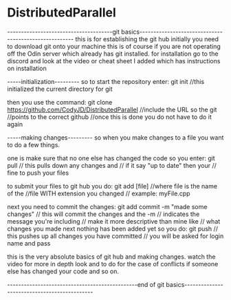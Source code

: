 # DistributedParallel


--------------------------------------git basics------------------------------------------------------
this is for establishing the git hub initially you need to download git onto your machine this is of course 
if you are not operating off the Odin server which already has git installed. for installation go to the 
discord and look at the video or cheat sheet I added which has instructions on installation

-----initialization--------- 
so to start the repository enter: 
git init //this initialized the current directory for git

then you use the command: 
git clone https://github.com/CodyJD/DistributedParallel //include the URL so the git 
                                                        //points to the correct github 
                                                        //once this is done you do not have to do it again
                                                        
-----making changes--------- 
so when you make changes to a file you want to do a few things. 

one is make sure that no one else has changed the code so you enter: 
git pull // this pulls down any changes and 
         // if it say "up to date" then your 
         // fine to push your files
         
to submit your files to git hub you do: 
git add [file] //where file is the name of the 
               //file WITH extension you changed 
               // example: myFile.cpp
               
next you need to commit the changes: 
git add commit -m "made some changes" // this will commit the changes and the -m 
                                      // indicates the message you're including 
                                      // make it more descriptive than mine like 
                                      // what changes you made next nothing has been added yet so you do: git push 
                                      // this pushes up all changes you have committed 
                                      // you will be asked for login name and pass
                                      
this is the very absolute basics of git hub and making changes. watch the video for more in depth look
and to do for the case of conflicts if someone else has changed your code and so on.


-----------------------------------------------end of git basics---------------------------------------------
